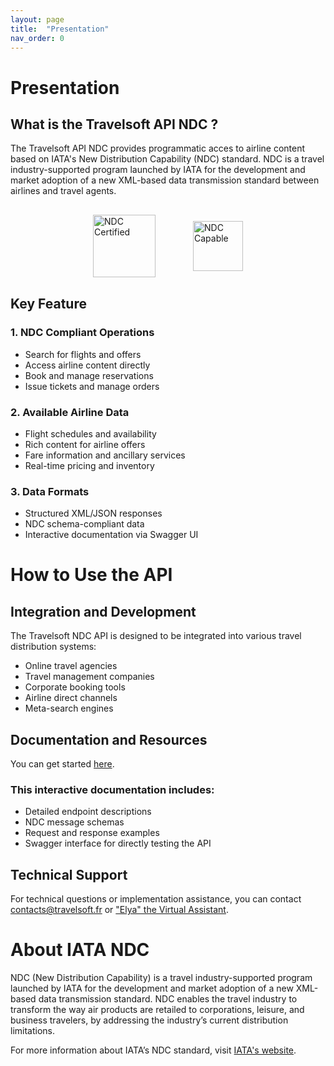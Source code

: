```yaml
---
layout: page
title:  "Presentation"
nav_order: 0
---
```


# Presentation
## What is the Travelsoft API NDC ?
The Travelsoft API NDC provides programmatic acces to airline content based on IATA's New Distribution Capability (NDC) standard. NDC is a travel industry-supported program launched by IATA for the development and market adoption of a new XML-based data transmission standard between airlines and travel agents.
<div style="display: flex; justify-content: center; align-items: center; gap: 40px; margin: 30px 0;">
  <img src="/ndc-api-doc/assets/images/ndc-certified.png" alt="NDC Certified" width="100" height="100" style="object-fit: contain; margin-right: 20px;" />
  <img src="/ndc-api-doc/assets/images/ndc-capable.png" alt="NDC Capable" width="80" height="80" style="object-fit: contain;" />
</div>


## Key Feature

### 1. NDC Compliant Operations
  - Search for flights and offers
  - Access airline content directly
  - Book and manage reservations
  - Issue tickets and manage orders

### 2. Available Airline Data

  - Flight schedules and availability
  - Rich content for airline offers
  - Fare information and ancillary services
  - Real-time pricing and inventory

### 3. Data Formats

  - Structured XML/JSON responses
  - NDC schema-compliant data
  - Interactive documentation via Swagger UI

    
# How to Use the API

## Integration and Development
The Travelsoft NDC API is designed to be integrated into various travel distribution systems:
- Online travel agencies
- Travel management companies
- Corporate booking tools
- Airline direct channels
- Meta-search engines

## Documentation and Resources
You can get started [here](https://travelsoft-direct-connect.github.io/ndc-api-doc/00-getting-started.html).

### This interactive documentation includes:

- Detailed endpoint descriptions
- NDC message schemas
- Request and response examples
- Swagger interface for directly testing the API

## Technical Support
For technical questions or implementation assistance, you can contact contacts@travelsoft.fr or ["Elya" the Virtual Assistant](https://travelsoft-direct-connect.github.io/ndc-api-doc/chatbot.html).

# About IATA NDC

NDC (New Distribution Capability) is a travel industry-supported program launched by IATA for the development and market adoption of a new XML-based data transmission standard. NDC enables the travel industry to transform the way air products are retailed to corporations, leisure, and business travelers, by addressing the industry’s current distribution limitations.

For more information about IATA’s NDC standard, visit [IATA's website](https://www.iata.org/en/programs/airline-distribution/retailing/ndc/).

